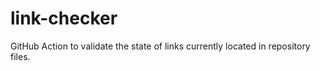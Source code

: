 # link-checker
GitHub Action to validate the state of links currently located in repository files.



